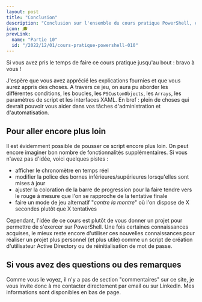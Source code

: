 ```yaml
---
layout: post
title: "Conclusion"
description: "Conclusion sur l'ensemble du cours pratique PowerShell, et les choses que vous pouvez faire pour aller plus loin."
icon: 🎓
prevLink:
  name: "Partie 10"
  id: "/2022/12/01/cours-pratique-powershell-010"
---
```


Si vous avez pris le temps de faire ce cours pratique jusqu'au bout : bravo à vous ! 

J'espère que vous avez apprécié les explications fournies et que vous aurez appris des choses. A travers ce jeu, on aura pu aborder les différentes conditions, les boucles, les `PSCustomObjects`, les `Arrays`, les paramètres de script et les interfaces XAML. En bref : plein de choses qui devrait pouvoir vous aider dans vos tâches d'administration et d'automatisation.

## Pour aller encore plus loin

Il est évidemment possible de pousser ce script encore plus loin. On peut encore imaginer bon nombre de fonctionnalités supplémentaires. Si vous n'avez pas d'idée, voici quelques pistes :

- afficher le chronomètre en temps réel
- modifier la police des bornes inférieures/supérieures lorsqu'elles sont mises à jour
- ajuster la coloration de la barre de progression pour la faire tendre vers le rouge à mesure que l'on se rapproche de la tentative finale
- faire un mode de jeu alternatif "*contre la montre*" où l'on dispose de X secondes plutôt que X tentatives

Cependant, l'idée de ce cours est plutôt de vous donner un projet pour permettre de s'exercer sur PowerShell. Une fois certaines connaissances acquises, le mieux reste encore d'utiliser ces nouvelles connaissances pour réaliser un projet plus personnel (et plus utile) comme un script de création d'utilisateur Active Directory ou de réinitialisation de mot de passe.

## Si vous avez des questions ou des remarques

Comme vous le voyez, il n'y a pas de section "commentaires" sur ce site, je vous invite donc à me contacter directement par email ou sur LinkedIn. Mes informations sont disponibles en bas de page.
